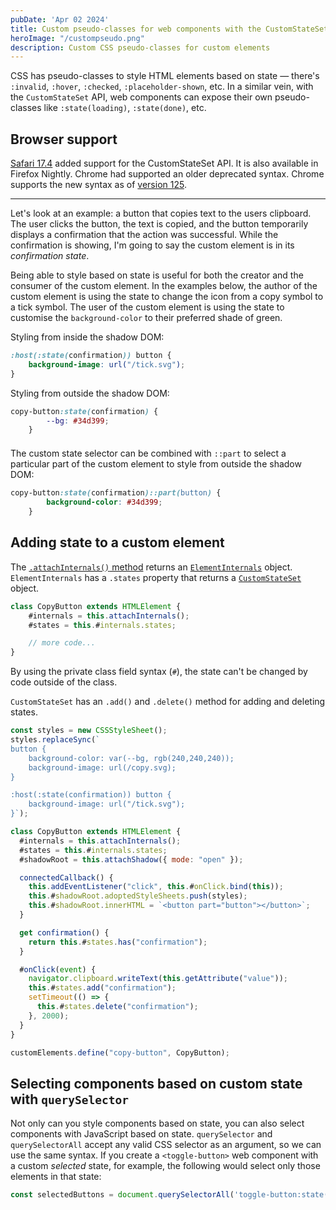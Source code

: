 ```yaml
---
pubDate: 'Apr 02 2024'
title: Custom pseudo-classes for web components with the CustomStateSet API
heroImage: "/custompseudo.png"
description: Custom CSS pseudo-classes for custom elements
---
```


CSS has pseudo-classes to style HTML elements based on state — there's `:invalid`, `:hover`, `:checked`, `:placeholder-shown`, etc. In a similar vein, with the `CustomStateSet` API, web components can expose their own pseudo-classes like `:state(loading)`, `:state(done)`, etc.

## Browser support 
[Safari 17.4](https://developer.apple.com/documentation/safari-release-notes/safari-17_4-release-notes#New-Features) added support for the CustomStateSet API. It is also available in Firefox Nightly. Chrome had supported an older deprecated syntax. Chrome supports the new syntax as of [version 125](https://chromestatus.com/feature/5586433790443520). 

---

Let's look at an example: a button that copies text to the users clipboard. The user clicks the button, the text is copied, and the button temporarily displays a confirmation that the action was successful. While the confirmation is showing, I'm going to say the custom element is in its _confirmation state_. 

<copy-button value="razmataz shakalaka ✨: this text was copied to your clipboard"></copy-button>

Being able to style based on state is useful for both the creator and the consumer of the custom element. In the examples below, the author of the custom element is using the state to change the icon from a copy symbol to a tick symbol. The user of the custom element is using the state to customise the `background-color` to their preferred shade of green.

Styling from inside the shadow DOM:

```css
:host(:state(confirmation)) button {
    background-image: url("/tick.svg");
}
```

Styling from outside the shadow DOM:

```css
copy-button:state(confirmation) {
        --bg: #34d399;
    }
```

<copy-button value="razmataz shakalaka ✨: this text was copied to your clipboard" class="green-bg" style="margin-top: 1.5em; display: block;"></copy-button>

The custom state selector can be combined with `::part` to select a particular part of the custom element to style from outside the shadow DOM:

```css
copy-button:state(confirmation)::part(button) {
        background-color: #34d399;
    }
```

## Adding state to a custom element 
The [`.attachInternals()` method](https://developer.mozilla.org/en-US/docs/Web/API/HTMLElement/attachInternals) returns an [`ElementInternals`](https://developer.mozilla.org/en-US/docs/Web/API/ElementInternals) object. `ElementInternals` has a `.states` property that returns a [`CustomStateSet`](https://developer.mozilla.org/en-US/docs/Web/API/CustomStateSet) object. 

```js
class CopyButton extends HTMLElement {
    #internals = this.attachInternals();
    #states = this.#internals.states;

    // more code...
}
```

By using the private class field syntax (`#`), the state can't be changed by code outside of the class. 

`CustomStateSet` has an `.add()` and `.delete()` method for adding and deleting states.

```js
const styles = new CSSStyleSheet();
styles.replaceSync(`
button {
    background-color: var(--bg, rgb(240,240,240));
    background-image: url(/copy.svg);
}   

:host(:state(confirmation)) button {
    background-image: url("/tick.svg");
}`);

class CopyButton extends HTMLElement {
  #internals = this.attachInternals();
  #states = this.#internals.states;
  #shadowRoot = this.attachShadow({ mode: "open" });

  connectedCallback() {
    this.addEventListener("click", this.#onClick.bind(this));
    this.#shadowRoot.adoptedStyleSheets.push(styles);
    this.#shadowRoot.innerHTML = `<button part="button"></button>`;
  }

  get confirmation() {
    return this.#states.has("confirmation");
  }

  #onClick(event) {
    navigator.clipboard.writeText(this.getAttribute("value"));
    this.#states.add("confirmation");
    setTimeout(() => {
      this.#states.delete("confirmation");
    }, 2000);
  }
}

customElements.define("copy-button", CopyButton);
```

## Selecting components based on custom state with `querySelector`
Not only can you style components based on state, you can also select components with JavaScript based on state. `querySelector` and `querySelectorAll` accept any valid CSS selector as an argument, so we can use the same syntax. If you create a `<toggle-button>` web component with a custom _selected_ state, for example, the following would select only those elements in that state:

```js
const selectedButtons = document.querySelectorAll('toggle-button:state(selected)');
```

<style>
    .green-bg:state(confirmation)::part(button) {
        background-color: #34d399;
    }
</style>
<script type="module" src="/copy-button.js"></script>
